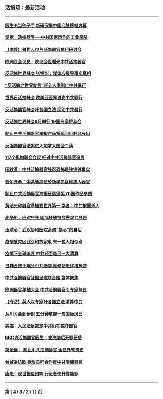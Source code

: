 ### 活摘网：最新活动
---
#### [医生充当刽子手 新研究揭中国心脏移植内幕](../../pages/nf5883/n13772291.md?07280430) 
#### [专家：活摘器官──中共国家运作的工业屠杀](../../pages/nf5883/n13761178.md?07280430) 
#### [【直播】普世人权与活摘器官牟利研讨会](../../pages/nf5883/n13425146.md?07280430) 
#### [欧洲议会议员：欧议会应曝光中共活摘器官](../../pages/nf5883/n13336571.md?07280430) 
#### [反活摘世界峰会 张锦华：媒体应报导事实真相](../../pages/nf5883/n13278502.md?07280430) 
#### [“反活摘之世界宣言”吁全人类制止中共暴行](../../pages/nf5883/n13259730.md?07280430) 
#### [世界反活摘峰会 欧美亚医界谴责中共罪行](../../pages/nf5883/n13253550.md?07280430) 
#### [反活摘器官峰会吁各国立法 惩治中共暴行](../../pages/nf5883/n13245052.md?07280430) 
#### [反活摘世界峰会9月举行 19国专家将与会](../../pages/nf5883/n13201492.md?07280430) 
#### [制止中共活摘器官海报作品将巡回日韩台展出](../../pages/nf5883/n13177791.md?07280430) 
#### [反强摘器官法案进入加拿大国会二读](../../pages/nf5883/n13033450.md?07280430) 
#### [117个机构联合会议 吁对中共活摘器官追责](../../pages/nf5883/n12775087.md?07280430) 
#### [田秋堇：中共活摘器官残忍恐怖是铁铮铮事实](../../pages/nf5883/n12702148.md?07280430) 
#### [吾尔开希：中共活摘法轮功学员及维族人器官](../../pages/nf5883/n12693197.md?07280430) 
#### [制止中共活摘器官海报征选颁奖 70国作品参赛](../../pages/nf5883/n12692050.md?07280430) 
#### [黄洁夫称器官移植要世界第一 学者：中共按需杀人](../../pages/nf5883/n12572329.md?07280430) 
#### [麦塔斯：应对中共 国际移植协会需改七原则](../../pages/nf5883/n12514711.md?07280430) 
#### [玉清心：武汉协和医院高调“换心”的幕后](../../pages/nf5883/n12298730.md?07280430) 
#### [疫情重灾区武汉和苏家屯 有一惊人相似点](../../pages/nf5883/n12150824.md?07280430) 
#### [疫情下全球追责 中共还面临另一大清算](../../pages/nf5883/n12070397.md?07280430) 
#### [日韩台携手曝光中共活摘 推修法阻移植旅游](../../pages/nf5883/n11712046.md?07280430) 
#### [中共强摘器官证据呈递联合国 媒体聚焦](../../pages/nf5883/n11546426.md?07280430) 
#### [欧洲器官移植大会 中共活摘器官引专家热议](../../pages/nf5883/n11539095.md?07280430) 
#### [【专访】英人权专家吁各国立法 清算中共](../../pages/nf5883/n11367315.md?07280430) 
#### [从川习会到伊朗 五分钟掌握一周国际风云](../../pages/nf5883/n11338520.md?07280430) 
#### [美媒：人民法庭裁定中共仍在掠夺器官](../../pages/nf5883/n11334897.md?07280430) 
#### [BBC访活摘器官医生：被洗脑后无罪恶感](../../pages/nf5883/n11335935.md?07280430) 
#### [英法庭： 制止中共活摘器官 全世界有责任](../../pages/nf5883/n11330691.md?07280430) 
#### [台监委访欧 欧议员吁合作反中共活摘器官](../../pages/nf5883/n11109190.md?07280430) 
#### [唐恩：现世报应如响 行恶者快忏悔赎罪](../../pages/nf5883/n11104016.md?07280430) 

---
#### 第 [ [4](./4.md?07280430) / [3](./3.md?07280430) / [2](./2.md?07280430) / [1](./1.md?07280430) ] 页
